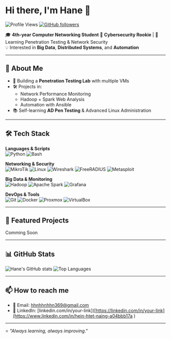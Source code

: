 # Hi there, I'm Hane 👋

![Profile Views](https://komarev.com/ghpvc/?username=hanehnaing&label=Profile%20views&color=0e75b6&style=flat)
[![GitHub followers](https://img.shields.io/github/followers/hanehnaing?label=Follow&style=social)](https://github.com/hanehnaing)

🎓 **4th-year Computer Networking Student** 
🔐 **Cybersecurity Rookie** | 🚀 Learning Penetration Testing & Network Security  
💡 Interested in **Big Data**, **Distributed Systems**, and **Automation**  

---

## 🚀 About Me
- 🌱 Building a **Penetration Testing Lab** with multiple VMs
- 🛠 Projects in:
  - Network Performance Monitoring
  - Hadoop + Spark Web Analysis
  - Automation with Ansible
- 📚 Self-learning **AD Pen Testing** & Advanced Linux Administration

---

## 🛠 Tech Stack

**Languages & Scripts**  
![Python](https://img.shields.io/badge/Python-3670A0?style=for-the-badge&logo=python&logoColor=ffdd54)
![Bash](https://img.shields.io/badge/Bash-121011?style=for-the-badge&logo=gnu-bash&logoColor=white)


**Networking & Security**  
![MikroTik](https://img.shields.io/badge/MikroTik-0099CC?style=for-the-badge&logo=mikrotik&logoColor=white)
![Linux](https://img.shields.io/badge/Linux-FCC624?style=for-the-badge&logo=linux&logoColor=black)
![Wireshark](https://img.shields.io/badge/Wireshark-1679A7?style=for-the-badge&logo=wireshark&logoColor=white)
![FreeRADIUS](https://img.shields.io/badge/FreeRADIUS-007396?style=for-the-badge&logo=freeradius&logoColor=white)
![Metasploit](https://img.shields.io/badge/Metasploit-000000?style=for-the-badge&logo=metasploit&logoColor=blue)

**Big Data & Monitoring**  
![Hadoop](https://img.shields.io/badge/Hadoop-FFB300?style=for-the-badge&logo=apache-hadoop&logoColor=black)
![Apache Spark](https://img.shields.io/badge/Apache_Spark-E25A1C?style=for-the-badge&logo=apache-spark&logoColor=white)
![Grafana](https://img.shields.io/badge/Grafana-F46800?style=for-the-badge&logo=grafana&logoColor=white)

**DevOps & Tools**  
![Git](https://img.shields.io/badge/Git-F05032?style=for-the-badge&logo=git&logoColor=white)
![Docker](https://img.shields.io/badge/Docker-2496ED?style=for-the-badge&logo=docker&logoColor=white)
![Proxmox](https://img.shields.io/badge/Proxmox-E57000?style=for-the-badge&logo=proxmox&logoColor=white)
![VirtualBox](https://img.shields.io/badge/VirtualBox-183A61?style=for-the-badge&logo=virtualbox&logoColor=white)

---

## 📌 Featured Projects
Comming Soon

---

## 📊 GitHub Stats
![Hane's GitHub stats](https://github-readme-stats.vercel.app/api?username=yourusername&show_icons=true&theme=tokyonight)
![Top Languages](https://github-readme-stats.vercel.app/api/top-langs/?username=yourusername&layout=compact&theme=tokyonight)

---

## 📫 How to reach me
- 📧 Email: hhnhhnhhn369@gmail.com
- 💼 LinkedIn: [linkedin.com/in/your-link]([https://linkedin.com/in/your-link](https://www.linkedin.com/in/hein-htet-naing-a04bbb17a )

---

⭐ *"Always learning, always improving."*
